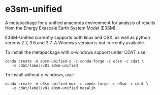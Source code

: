 # e3sm-unified

A metapackage for a unified anaconda environment for analysis of results from
the Energy Exascale Earth System Model (E3SM).

E3SM-Unified currently supports both linux and OSX, as well as python verions
2.7, 3.6 and 3.7.  A Windows version is not currently available.

To install the metapackage with x-windows support under CDAT, use:
```
conda create -n e3sm-unified-x -c conda-forge -c e3sm -c cdat \
   -c cdat/label/v81 e3sm-unified
```
To install without x-windows, use:
```
conda create -n e3sm-unified-nox -c conda-forge -c e3sm -c cdat \
   -c cdat/label/v81 e3sm-unified mesalib
```

